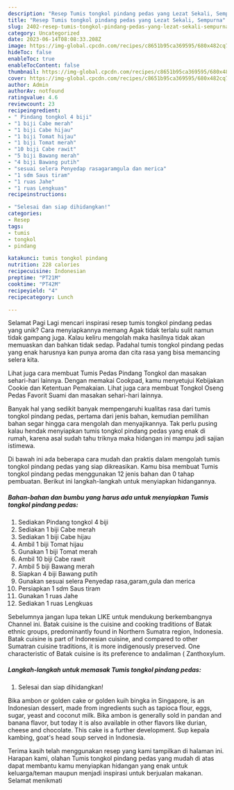 ```yaml
---
description: "Resep Tumis tongkol pindang pedas yang Lezat Sekali, Sempurna"
title: "Resep Tumis tongkol pindang pedas yang Lezat Sekali, Sempurna"
slug: 2402-resep-tumis-tongkol-pindang-pedas-yang-lezat-sekali-sempurna
category: Uncategorized
date: 2023-06-14T08:08:33.208Z
image: https://img-global.cpcdn.com/recipes/c8651b95ca369595/680x482cq70/tumis-tongkol-pindang-pedas-foto-resep-utama.jpg
hideToc: false
enableToc: true
enableTocContent: false
thumbnail: https://img-global.cpcdn.com/recipes/c8651b95ca369595/680x482cq70/tumis-tongkol-pindang-pedas-foto-resep-utama.jpg
cover: https://img-global.cpcdn.com/recipes/c8651b95ca369595/680x482cq70/tumis-tongkol-pindang-pedas-foto-resep-utama.jpg
author: Admin
authorAv: notfound
ratingvalue: 4.6
reviewcount: 23
recipeingredient:
- " Pindang tongkol 4 biji"
- "1 biji Cabe merah"
- "1 biji Cabe hijau"
- "1 biji Tomat hijau"
- "1 biji Tomat merah"
- "10 biji Cabe rawit"
- "5 biji Bawang merah"
- "4 biji Bawang putih"
- "sesuai selera Penyedap rasagaramgula dan merica"
- "1 sdm Saus tiram"
- "1 ruas Jahe"
- "1 ruas Lengkuas"
recipeinstructions:

- "Selesai dan siap dihidangkan!"
categories:
- Resep
tags:
- tumis
- tongkol
- pindang

katakunci: tumis tongkol pindang 
nutrition: 228 calories
recipecuisine: Indonesian
preptime: "PT21M"
cooktime: "PT42M"
recipeyield: "4"
recipecategory: Lunch

---
```



Selamat Pagi Lagi mencari inspirasi resep tumis tongkol pindang pedas yang unik? Cara menyiapkannya memang Agak tidak terlalu sulit namun tidak gampang juga. Kalau keliru mengolah maka hasilnya tidak akan memuaskan dan bahkan tidak sedap. Padahal tumis tongkol pindang pedas yang enak harusnya kan punya aroma dan cita rasa yang bisa memancing selera kita.


Lihat juga cara membuat Tumis Pedas Pindang Tongkol dan masakan sehari-hari lainnya. Dengan memakai Cookpad, kamu menyetujui Kebijakan Cookie dan Ketentuan Pemakaian. Lihat juga cara membuat Tongkol Oseng Pedas Favorit Suami dan masakan sehari-hari lainnya.

Banyak hal yang sedikit banyak mempengaruhi kualitas rasa dari tumis tongkol pindang pedas, pertama dari jenis bahan, kemudian pemilihan bahan segar hingga cara mengolah dan menyajikannya. Tak perlu pusing kalau hendak menyiapkan tumis tongkol pindang pedas yang enak di rumah, karena asal sudah tahu triknya maka hidangan ini mampu jadi sajian istimewa.


Di bawah ini ada beberapa cara mudah dan praktis dalam mengolah tumis tongkol pindang pedas yang siap dikreasikan. Kamu bisa membuat Tumis tongkol pindang pedas menggunakan 12 jenis bahan dan 0 tahap pembuatan. Berikut ini langkah-langkah untuk menyiapkan hidangannya.

<!--inarticleads1-->

##### Bahan-bahan dan bumbu yang harus ada untuk menyiapkan Tumis tongkol pindang pedas:

1. Sediakan  Pindang tongkol 4 biji
1. Sediakan 1 biji Cabe merah
1. Sediakan 1 biji Cabe hijau
1. Ambil 1 biji Tomat hijau
1. Gunakan 1 biji Tomat merah
1. Ambil 10 biji Cabe rawit
1. Ambil 5 biji Bawang merah
1. Siapkan 4 biji Bawang putih
1. Gunakan sesuai selera Penyedap rasa,garam,gula dan merica
1. Persiapkan 1 sdm Saus tiram
1. Gunakan 1 ruas Jahe
1. Sediakan 1 ruas Lengkuas


Sebelumnya jangan lupa tekan LIKE untuk mendukung berkembangnya Channel ini. Batak cuisine is the cuisine and cooking traditions of Batak ethnic groups, predominantly found in Northern Sumatra region, Indonesia. Batak cuisine is part of Indonesian cuisine, and compared to other Sumatran cuisine traditions, it is more indigenously preserved. One characteristic of Batak cuisine is its preference to andaliman ( Zanthoxylum. 

<!--inarticleads2-->

##### Langkah-langkah untuk memasak Tumis tongkol pindang pedas:


1. Selesai dan siap dihidangkan!

Bika ambon or golden cake or golden kuih bingka in Singapore, is an Indonesian dessert, made from ingredients such as tapioca flour, eggs, sugar, yeast and coconut milk. Bika ambon is generally sold in pandan and banana flavor, but today it is also available in other flavors like durian, cheese and chocolate. This cake is a further development. Sup kepala kambing, goat&#39;s head soup served in Indonesia. 

Terima kasih telah menggunakan resep yang kami tampilkan di halaman ini. Harapan kami, olahan Tumis tongkol pindang pedas yang mudah di atas dapat membantu kamu menyiapkan hidangan yang enak untuk keluarga/teman maupun menjadi inspirasi untuk berjualan makanan. Selamat menikmati
